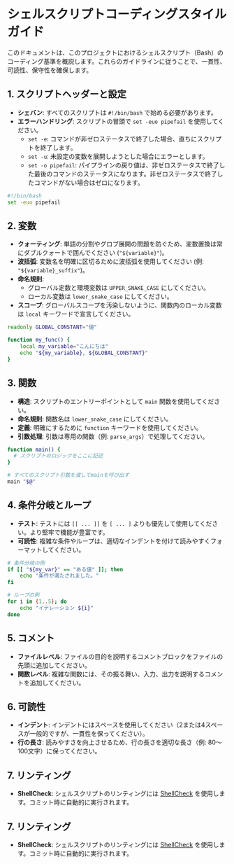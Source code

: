 # シェルスクリプトコーディングスタイルガイド

このドキュメントは、このプロジェクトにおけるシェルスクリプト（Bash）のコーディング基準を概説します。これらのガイドラインに従うことで、一貫性、可読性、保守性を確保します。

## 1. スクリプトヘッダーと設定

- **シェバン**: すべてのスクリプトは `#!/bin/bash` で始める必要があります。
- **エラーハンドリング**: スクリプトの冒頭で `set -euo pipefail`
  を使用してください。
  - `set -e`: コマンドが非ゼロステータスで終了した場合、直ちにスクリプトを終了します。
  - `set -u`: 未設定の変数を展開しようとした場合にエラーとします。
  - `set -o pipefail`: パイプラインの戻り値は、非ゼロステータスで終了した最後のコマンドのステータスになります。非ゼロステータスで終了したコマンドがない場合はゼロになります。

```bash
#!/bin/bash
set -euo pipefail
```

## 2. 変数

- **クォーティング**: 単語の分割やグロブ展開の問題を防ぐため、変数置換は常にダブルクォートで囲んでください (`"${variable}"`)。
- **波括弧**: 変数名を明確に区切るために波括弧を使用してください (例:
  `"${variable}_suffix"`)。
- **命名規則**:
  - グローバル定数と環境変数は `UPPER_SNAKE_CASE` にしてください。
  - ローカル変数は `lower_snake_case` にしてください。
- **スコープ**: グローバルスコープを汚染しないように、関数内のローカル変数は
  `local` キーワードで宣言してください。

```bash
readonly GLOBAL_CONSTANT="値"

function my_func() {
    local my_variable="こんにちは"
    echo "${my_variable}, ${GLOBAL_CONSTANT}"
}
```

## 3. 関数

- **構造**: スクリプトのエントリーポイントとして `main` 関数を使用してください。
- **命名規則**: 関数名は `lower_snake_case` にしてください。
- **定義**: 明確にするために `function` キーワードを使用してください。
- **引数処理**: 引数は専用の関数（例: `parse_args`）で処理してください。

```bash
function main() {
  # スクリプトのロジックをここに記述
}

# すべてのスクリプト引数を渡してmainを呼び出す
main "$@"
```

## 4. 条件分岐とループ

- **テスト**: テストには `[[ ... ]]` を `[ ... ]`
  よりも優先して使用してください。より堅牢で機能が豊富です。
- **可読性**: 複雑な条件やループは、適切なインデントを付けて読みやすくフォーマットしてください。

```bash
# 条件分岐の例
if [[ "${my_var}" == "ある値" ]]; then
    echo "条件が満たされました。"
fi

# ループの例
for i in {1..5}; do
    echo "イテレーション ${i}"
done
```

## 5. コメント

- **ファイルレベル**: ファイルの目的を説明するコメントブロックをファイルの先頭に追加してください。
- **関数レベル**: 複雑な関数には、その振る舞い、入力、出力を説明するコメントを追加してください。

## 6. 可読性

- **インデント**: インデントにはスペースを使用してください（2または4スペースが一般的ですが、一貫性を保ってください）。
- **行の長さ**: 読みやすさを向上させるため、行の長さを適切な長さ（例:
  80〜100文字）に保ってください。

## 7. リンティング

- **ShellCheck**: シェルスクリプトのリンティングには
  [ShellCheck](https://www.shellcheck.net/)
  を使用します。コミット時に自動的に実行されます。

## 7. リンティング

- **ShellCheck**: シェルスクリプトのリンティングには
  [ShellCheck](https://www.shellcheck.net/)
  を使用します。コミット時に自動的に実行されます。
